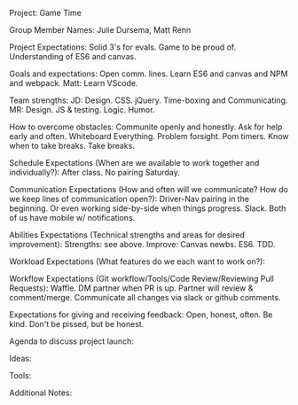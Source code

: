 Project: 
Game Time

Group Member Names: 
Julie Dursema, Matt Renn

Project Expectations: 
Solid 3's for evals. Game to be proud of. Understanding of ES6 and canvas.

Goals and expectations: 
Open comm. lines. Learn ES6 and canvas and NPM and webpack. 
Matt: Learn VScode. 

Team strengths: 
JD: Design. CSS. jQuery. Time-boxing and Communicating.
MR: Design. JS & testing. Logic. Humor. 

How to overcome obstacles: 
Communite openly and honestly. Ask for help early and often. Whiteboard Everything. Problem forsight. Pom timers. Know when to take breaks. Take breaks.

Schedule Expectations (When are we available to work together and individually?):
After class. No pairing Saturday. 

Communication Expectations (How and often will we communicate? How do we keep lines of communication open?):
Driver-Nav pairing in the beginning. Or even working side-by-side when things progress. 
Slack. Both of us have mobile w/ notifications. 

Abilities Expectations (Technical strengths and areas for desired improvement):
Strengths: see above. 
Improve: Canvas newbs. ES6. TDD. 

Workload Expectations (What features do we each want to work on?):

Workflow Expectations (Git workflow/Tools/Code Review/Reviewing Pull Requests):
Waffle. DM partner when PR is up. Partner will review & comment/merge. Communicate all changes via slack or github comments. 

Expectations for giving and receiving feedback:
Open, honest, often. Be kind. Don't be pissed, but be honest.

Agenda to discuss project launch:

Ideas:

Tools:

Additional Notes: